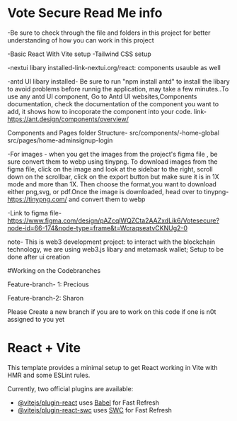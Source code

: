 # Vote Secure Read Me info 
 -Be sure to check through the file and folders in this project for better understanding of how you can work in this project

-Basic React With Vite setup
-Tailwind CSS setup

-nextui libary installed-link-nextui.org/react: components usauble as well

-antd UI libary installed- Be sure to run "npm install antd" to install the libary to avoid problems before runnig the application, may take a few minutes..To use any antd UI component, Go to Antd UI websites,Components documentation, check the documentation of the component you want to add, it shows how to incoporate the component into your code.
link-https://ant.design/components/overview/

Components and Pages folder Structure-
src/components/-home-global
src/pages/home-adminsignup-login



 -For images - when you get the images from the project's figma file , be sure convert them to webp using tinypng. To download images from the figma file, click on the image and look at the sidebar to the right, scroll down on the scrollbar, click on the export button but make sure it is in 1X mode and more than 1X. Then choose the format,you want to download either png,svg, or pdf.Once the image is downloaded, head over to tinypng-https://tinypng.com/ and convert them to webp

 -Link to figma file-https://www.figma.com/design/pAZcqlWQZCta2AAZxdLik6/Votesecure?node-id=66-174&node-type=frame&t=WcraqseatvCKNUg2-0

 
note- This is web3 development project: to interact with the blockchain technology, we are using web3.js libary and metamask wallet; Setup to be done after ui creation

#Working on the Codebranches

Feature-branch- 1: Precious

Feature-branch-2: Sharon

Please Create a new branch if you are to work on this code if one is n0t assigned to you yet




# React + Vite

This template provides a minimal setup to get React working in Vite with HMR and some ESLint rules.

Currently, two official plugins are available:

- [@vitejs/plugin-react](https://github.com/vitejs/vite-plugin-react/blob/main/packages/plugin-react/README.md) uses [Babel](https://babeljs.io/) for Fast Refresh
- [@vitejs/plugin-react-swc](https://github.com/vitejs/vite-plugin-react-swc) uses [SWC](https://swc.rs/) for Fast Refresh
